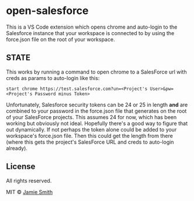 # open-salesforce

This is a VS Code extension which opens chrome and auto-login to the Salesforce instance that your workspace is connected to by using the force.json file on the root of your workspace.

## STATE

This works by running a command to open chrome to a SalesForce url with creds as params to auto-login like this: 

```start chrome https://test.salesforce.com?un=<Project's User>&pw=<Project's Password minus Token>```

Unfortunately, Salesforce security tokens can be 24 or 25 in length <b>and</b> are combined to your password in the force.json file that generates on the root of your SalesForce projects. This assumes 24 for now, which has been working but obviously not ideal. Hopefully there's a good way to figure that out dynamically. If not perhaps the token alone could be added to your workspace's force.json file. Then this could get the length from there (where this gets the project's SalesForce URL and creds to auto-login already).

## License
All rights reserved.

MIT © [Jamie Smith](https://jamiesmiths.com)
